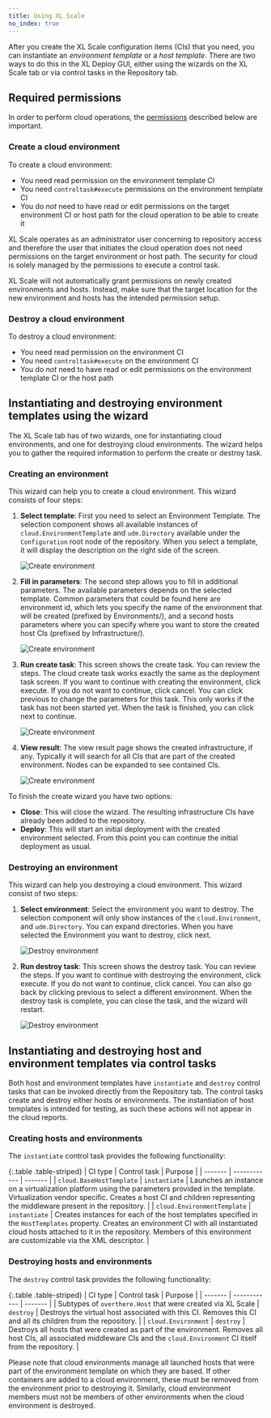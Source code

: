 ```yaml
---
title: Using XL Scale
no_index: true
---
```


After you create the XL Scale configuration items (CIs) that you need, you can instantiate an _environment template_ or a _host template_. There are two ways to do this in the XL Deploy GUI, either using the wizards on the XL Scale tab or via control tasks in the Repository tab.

## Required permissions

In order to perform cloud operations, the [permissions](/xl-deploy/concept/roles-and-permissions-in-xl-deploy.html#permissions) described below are important.

### Create a cloud environment

To create a cloud environment:

* You need read permission on the environment template CI
* You need `controltask#execute` permissions on the environment template CI
* You do *not* need to have read or edit permissions on the target environment CI or host path for the cloud operation to be able to create it

XL Scale operates as an administrator user concerning to repository access and therefore the user that initiates the cloud operation does not need permissions on the target environment or host path. The security for cloud is solely managed by the permissions to execute a control task.

XL Scale will not automatically grant permissions on newly created environments and hosts. Instead, make sure that the target location for the new environment and hosts has the intended permission setup.

### Destroy a cloud environment

To destroy a cloud environment:

* You need read permission on the environment CI
* You need `controltask#execute` on the environment CI
* You do *not* need to have read or edit permissions on the environment template CI or the host path

## Instantiating and destroying environment templates using the wizard

The XL Scale tab has of two wizards, one for instantiating cloud environments, and one for destroying cloud environments. The wizard helps you to gather the required information to perform the create or destroy task.

### Creating an environment

This wizard can help you to create a cloud environment. This wizard consists of four steps:

1. **Select template**: First you need to select an Environment Template. The selection component shows all available instances of `cloud.EnvironmentTemplate` and `udm.Directory` available under the `Configuration` root node of the repository. When you select a template, it will display the description on the right side of the screen.

    ![Create environment](images/cloud-create-1.png "Select template")

1. **Fill in parameters**: The second step allows you to fill in additional parameters. The available parameters depends on the selected template. Common parameters that could be found here are environment id, which lets you specify the name of the environment that will be created (prefixed by Environments/), and a second hosts parameters where you can specify where you want to store the created host CIs (prefixed by Infrastructure/).

    ![Create environment](images/cloud-create-2.png "Fill in parameters")

1. **Run create task**: This screen shows the create task. You can review the steps. The cloud create task works exactly the same as the deployment task screen. If you want to continue with creating the environment, click execute. If you do not want to continue, click cancel. You can click previous to change the parameters for this task. This only works if the task has not been started yet. When the task is finished, you can click next to continue.

    ![Create environment](images/cloud-create-3.png "Run create task")

1. **View result**: The view result page shows the created infrastructure, if any. Typically it will search for all CIs that are part of the created environment. Nodes can be expanded to see contained CIs.

    ![Create environment](images/cloud-create-4.png "View result")

To finish the create wizard you have two options:

* **Close**: This will close the wizard. The resulting infrastructure CIs have already been added to the repository.
* **Deploy**: This will start an initial deployment with the created environment selected. From this point you can continue the initial deployment as usual.

### Destroying an environment

This wizard can help you destroying a cloud environment. This wizard consist of two steps:

1. **Select environment**: Select the environment you want to destroy. The selection component will only show instances of the `cloud.Environment`, and `udm.Directory`. You can expand directories. When you have selected the Environment you want to destroy, click next.

    ![Destroy environment](images/cloud-destroy-1.png "Select environment")

1. **Run destroy task**: This screen shows the destroy task. You can review the steps. If you want to continue with destroying the environment, click execute. If you do not want to continue, click cancel. You can also go back by clicking previous to select a different environment. When the destroy task is complete, you can close the task, and the wizard will restart.

    ![Destroy environment](images/cloud-destroy-2.png "Run destroy task")

## Instantiating and destroying host and environment templates via control tasks

Both host and environment templates have `instantiate` and `destroy` control tasks that can be invoked directly from the Repository tab. The control tasks create and destroy either hosts or environments. The instantiation of host templates is intended for testing, as such these actions will not appear in the cloud reports.

### Creating hosts and environments

The `instantiate` control task provides the following functionality:

{:.table .table-striped}
| CI type | Control task | Purpose |
| ------- | ------------ | ------- |
| `cloud.BaseHostTemplate` | `instantiate` | Launches an instance on a virtualization platform using the parameters provided in the template. Virtualization vendor specific. Creates a host CI and children representing the middleware present in the repository. |
| `cloud.EnvironmentTemplate` | `instantiate` | Creates instances for each of the host templates specified in the `HostTemplates` property. Creates an environment CI with all instantiated cloud hosts attached to it in the repository. Members of this environment are customizable via the XML descriptor. |

### Destroying hosts and environments

The `destroy` control task provides the following functionality:

{:.table .table-striped}
| CI type | Control task | Purpose |
| ------- | ------------ | ------- |
| Subtypes of `overthere.Host` that were created via XL Scale | `destroy` | Destroys the virtual host associated with this CI. Removes this CI and all its children from the repository. |
| `cloud.Environment` | `destroy` | Destroys all hosts that were created as part of the environment. Removes all host CIs, all associated middleware CIs and the `cloud.Environment` CI itself from the repository. |

Please note that cloud environments manage all launched hosts that were part of the environment template on which they are based. If other containers are added to a cloud environment, these must be removed from the environment prior to destroying it. Similarly, cloud environment members must not be members of other environments when the cloud environment is destroyed.
